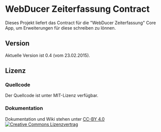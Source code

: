 # WebDucer Zeiterfassung Contract
Dieses Projekt liefert das Contract für die "WebDucer Zeiterfassung" Core App, um Erweiterungen für diese schreiben zu lönnen.

## Version
Aktuelle Version ist 0.4 (vom 23.02.2015).

## Lizenz
### Quellcode
Der Quellcode ist unter MIT-Lizenz verfügbar.

### Dokumentation
Dokumentation und Wiki stehen unter [CC-BY 4.0](http://creativecommons.org/licenses/by/4.0/ "WebDucer Zeiterfassung Widgets von Eugen [WebDucer] Richter ist lizenziert unter einer Creative Commons Namensnennung 4.0 International Lizenz") [![Creative Commons Lizenzvertrag](https://i.creativecommons.org/l/by/4.0/88x31.png)](http://creativecommons.org/licenses/by/4.0/ "WebDucer Zeiterfassung Widgets von Eugen [WebDucer] Richter ist lizenziert unter einer Creative Commons Namensnennung 4.0 International Lizenz")